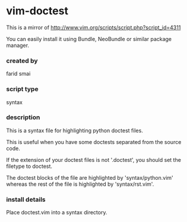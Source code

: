 # vim-doctest
This is a mirror of http://www.vim.org/scripts/script.php?script_id=4311

You can easily install it using Bundle, NeoBundle or similar package manager.

### created by
farid smai
 
### script type
syntax
 
### description
This is a syntax file for highlighting python doctest files. 

This is useful when you have some doctests separated from the source code. 

If the extension of your doctest files is not '.doctest', you should set the filetype to doctest. 

The doctest blocks of the file are highlighted by 'syntax/python.vim' whereas the rest of the file is highlighted by 'syntax/rst.vim'.
 
### install details
Place doctest.vim into a syntax directory.
